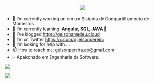 <h1 align="center">
    <img src="https://readme-typing-svg.herokuapp.com/?font=Righteous&size=35&center=true&vCenter=true&width=500&height=70&duration=4000&lines=Hi+There!+👋;+I'm+Gelson+Pereira+!;" />
</h1>


- 🔭 I’m currently working on em um Sistema de Compartilhamneto de Momentos 
- 🌱 I’m currently learning.   <strong> Angular, SQL, JAVA</strong> 🚀
- 🌱 I’ve blogged https://gelsonamadeu.cloud
- 🤔 I’m on Twitter https://x.com/ggelsonpereira
- 🤔 I’m looking for help with ...
- 📫 How to reach me: gelsonpereira.ao@gmail.com
- 💡 Apaixonado em Engenharia de Software.
  
![](https://github-readme-stats.vercel.app/api?username=ggelsonpereira&theme=radical&hide_border=false&include_all_commits=false&count_private=false)

![](https://github-readme-stats.vercel.app/api/top-langs/?username=ggelsonpereira&theme=radical&hide_border=false&include_all_commits=false&count_private=false&layout=compact)



 
